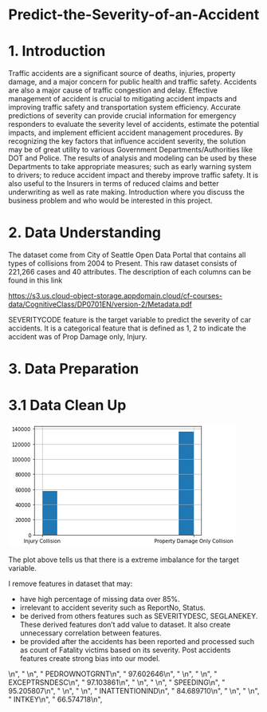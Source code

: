 # Predict-the-Severity-of-an-Accident

# 1. Introduction

Traffic accidents are a significant source of deaths, injuries, property damage, and a major concern for public health and traffic safety. Accidents are also a major cause of 
traffic congestion and delay. Effective management of accident is crucial to mitigating accident impacts and improving traffic safety and transportation system efficiency. 
Accurate predictions of severity can provide crucial information for emergency responders to evaluate the severity level of accidents, estimate the potential impacts, and implement efficient accident management procedures. By recognizing the key factors that influence accident severity, the solution may be of great utility to various Government Departments/Authorities like DOT and Police. The results of analysis and modeling can be used by these Departments to take appropriate measures; such as early warning system to drivers; to reduce accident impact and thereby improve traffic safety. It is also useful to the Insurers in terms of reduced claims and better underwriting as well as rate making.
Introduction where you discuss the business problem and who would be interested in this project.

# 2. Data Understanding
The dataset come from City of Seattle Open Data Portal that contains all types of collisions from 2004 to Present. This raw dataset consists of 221,266 cases and 40 attributes. The description of each columns can be found in this link 

https://s3.us.cloud-object-storage.appdomain.cloud/cf-courses-data/CognitiveClass/DP0701EN/version-2/Metadata.pdf

SEVERITYCODE feature is the target variable to predict the severity of car accidents. It is a categorical feature that is defined as 1, 2 to indicate the accident was of 
Prop Damage only, Injury.

# 3. Data Preparation
# 3.1 Data Clean Up
![image](https://github.com/Geoffrey-Z/Predict-the-Severity-of-an-Accident/blob/master/IMG/download%20(2).png)

The plot above tells us that there is a extreme imbalance for the target variable.

I remove features in dataset that may:
- have high percentage of missing data over 85%.
- irrelevant to accident severity such as ReportNo, Status.
- be derived from others features such as SEVERITYDESC, SEGLANEKEY. These derived features don’t add value to dataset. It also create unnecessary correlation between features.
- be provided after the accidents has been reported and processed such as count of Fatality victims based on its severity. Post accidents features create strong bias into our model.
 <tbody>\n",
       "    <tr>\n",
       "      <th>PEDROWNOTGRNT</th>\n",
       "      <td>97.602646</td>\n",
       "    </tr>\n",
       "    <tr>\n",
       "      <th>EXCEPTRSNDESC</th>\n",
       "      <td>97.103861</td>\n",
       "    </tr>\n",
       "    <tr>\n",
       "      <th>SPEEDING</th>\n",
       "      <td>95.205807</td>\n",
       "    </tr>\n",
       "    <tr>\n",
       "      <th>INATTENTIONIND</th>\n",
       "      <td>84.689710</td>\n",
       "    </tr>\n",
       "    <tr>\n",
       "      <th>INTKEY</th>\n",
       "      <td>66.574718</td>\n",
